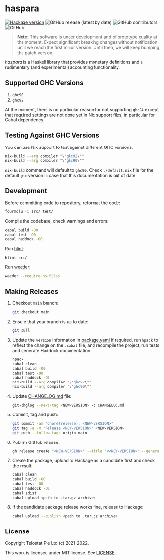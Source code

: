 # haspara

[![Hackage version](https://img.shields.io/hackage/v/haspara.svg?label=Hackage)](https://hackage.haskell.org/package/haspara)
![GitHub release (latest by date)](https://img.shields.io/github/v/release/telostat/haspara)
![GitHub contributors](https://img.shields.io/github/contributors/telostat/haspara)
![GitHub](https://img.shields.io/github/license/telostat/haspara)

> **Note:** This software is under development and of prototype quality at the
> moment. Expect significant breaking changes without notification until we
> reach the first minor version. Until then, we will keep bumping the patch
> version.

*haspara* is a Haskell library that provides monetary definitions and a
rudimentary (and experimental) accounting functionality.

## Supported GHC Versions

1. `ghc90`
1. `ghc92`

At the moment, there is no particular reason for not supporting
`ghc94` except that required settings are not done yet in Nix support
files, in particular for Cabal dependency.

## Testing Against GHC Versions

You can use Nix support to test against different GHC versions:

```sh
nix-build --arg compiler "\"ghc92\""
nix-build --arg compiler "\"ghc90\""
```

`nix-build` command will default to `ghc90`. Check `./default.nix`
file for the default `ghc` version in case that this documentation is
out of date.

## Development

Before committing code to repository, reformat the code:

```sh
fourmolu -i src/ test/
```

Compile the codebase, check warnings and errors:

```sh
cabal build -O0
cabal test -O0
cabal haddock -O0
```

Run [hlint](https://github.com/ndmitchell/hlint):

```sh
hlint src/
```

Run [weeder](https://hackage.haskell.org/package/weeder):

```sh
weeder --require-hs-files
```

## Making Releases

1. Checkout `main` branch:

    ```sh
    git checkout main
    ```

2. Ensure that your branch is up to date:

    ```sh
    git pull
    ```

3. Update the `version` information in [package.yaml](./package.yaml) if
   required, run `hpack` to reflect the change on the `.cabal` file, and
   recompile the project, run tests and generate Haddock documentation:

    ```sh
    hpack
    cabal clean
    cabal build -O0
    cabal test -O0
    cabal haddock -O0
    nix-build --arg compiler "\"ghc92\""
    nix-build --arg compiler "\"ghc90\""
    ```

4. Update [CHANGELOG.md](./CHANGELOG.md) file:

    ```sh
    git-chglog --next-tag <NEW-VERSION> -o CHANGELOG.md
    ```

5. Commit, tag and push:

    ```sh
    git commit -am "chore(release): <NEW-VERSION>"
    git tag -a -m "Release <NEW-VERSION>" <NEW-VERSION>
    git push --follow-tags origin main
    ```

6. Publish GitHub release:

    ```sh
    gh release create "<NEW-VERSION>" --title "v<NEW-VERSION>" --generate-notes
    ```

7. Create the package, upload to Hackage as a candidate first and check the result:

    ```sh
    cabal clean
    cabal build -O0
    cabal test -O0
    cabal haddock -O0
    cabal sdist
    cabal upload <path to .tar.gz archive>
    ```

8. If the candidate package release works fine, release to Hackage:

    ```sh
    cabal upload --publish <path to .tar.gz archive>
    ```

## License

Copyright Telostat Pte Ltd (c) 2021-2022.

This work is licensed under MIT license. See [LICENSE](./LICENSE).
